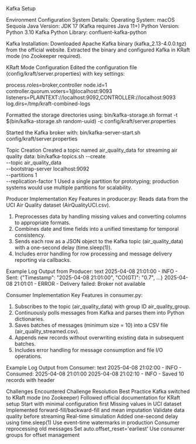 Kafka Setup 

Environment Configuration
System Details:
Operating System: macOS Sequoia
Java Version: JDK 17 (Kafka requires Java 11+)
Python Version: Python 3.10
Kafka Python Library: confluent-kafka-python

Kafka Installation:
Downloaded Apache Kafka binary (kafka_2.13-4.0.0.tgz) from the official website.
Extracted the binary and configured Kafka in KRaft mode (no Zookeeper required).

KRaft Mode Configuration
Edited the configuration file (config/kraft/server.properties) with key settings:

process.roles=broker,controller
node.id=1
controller.quorum.voters=1@localhost:9093
listeners=PLAINTEXT://localhost:9092,CONTROLLER://localhost:9093
log.dirs=/tmp/kraft-combined-logs

Formatted the storage directories using:
bin/kafka-storage.sh format -t $(bin/kafka-storage.sh random-uuid) -c config/kraft/server.properties

Started the Kafka broker with:
bin/kafka-server-start.sh config/kraft/server.properties

Topic Creation
Created a topic named air_quality_data for streaming air quality data:
bin/kafka-topics.sh --create \
  --topic air_quality_data \
  --bootstrap-server localhost:9092 \
  --partitions 1 \
  --replication-factor 1
Used a single partition for prototyping; production systems would use multiple partitions for scalability.

Producer Implementation
Key Features in producer.py:
Reads data from the UCI Air Quality dataset (AirQualityUCI.csv).

1. Preprocesses data by handling missing values and converting columns to appropriate formats.
2. Combines date and time fields into a unified timestamp for temporal consistency.
3. Sends each row as a JSON object to the Kafka topic (air_quality_data) with a one-second delay (time.sleep(1)).
4. Includes error handling for row processing and message delivery reporting via callbacks.

Example Log Output from Producer:
text
2025-04-08 21:01:00 - INFO - Sent: {"Timestamp": "2025-04-08 21:01:00", "CO(GT)": "0.7", ...}
2025-04-08 21:01:01 - ERROR - Delivery failed: Broker not available

Consumer Implementation
Key Features in consumer.py:
1. Subscribes to the topic (air_quality_data) with group ID air_quality_group.
2. Continuously polls messages from Kafka and parses them into Python dictionaries.
3. Saves batches of messages (minimum size = 10) into a CSV file (air_quality_streamed.csv).
4. Appends new records without overwriting existing data in subsequent batches.
5. Includes error handling for message consumption and file I/O operations.

Example Log Output from Consumer:
text
2025-04-08 21:02:00 - INFO - Consumed: 2025-04-08 21:01:00
2025-04-08 21:02:10 - INFO - Saved 10 records with header

Challenges Encountered
Challenge	Resolution	Best Practice
Kafka switched to KRaft mode (no Zookeeper)	Followed official documentation for KRaft setup	Start with minimal configuration first
Missing values in UCI dataset	Implemented forward-fill/backward-fill and mean imputation	Validate data quality before streaming
Real-time simulation	Added one-second delay using time.sleep(1)	Use event-time watermarks in production
Consumer reprocessing old messages	Set auto.offset_reset='earliest'	Use consumer groups for offset management


